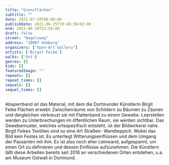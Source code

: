 ```yaml
---
title: "Grenzflächen"
subtitle: ""
date: 2021-07-29T00:00:00
publishDate: 2021-06-25T19:40:36+02:00
end: 2021-08-30T23:59:00
draft: false
street: "Nagelsweg"
address: "20097 Hamburg"
organizers: ["Xpon-Art Gallery"]
artists: ['Birgit Feike']
walks: ['Ost']
genres: []
kids: []
featuredImage: ""
repeats: []
repeat_times: []
sequels: []
sequel_times: []
---
```


Absperrband ist das Material, mit dem die Dortmunder Künstlerin Birgit Feike Flächen erwebt: Zwischenräume von Schildern zu Bäumen zu Zäunen und dergleichen verkreuzt sie mit Flatterband zu einem Gewebe. Leerstellen werden zu Unterbrechungen im öffentlichen Raum, sie werden sichtbar.  Das Gewebemuster, welches ortsspezifisch entsteht, ist der Bildwirkerei nahe. Birgit Feikes Textilien sind so eine Art Straßen- Wandteppich. Wobei das Bild kein Festes ist. Es unterliegt Witterungseinflüssen und dem Umgang der Passanten mit ihm. Es ist also noch eher Leinwand, aufgespannt, um einen Ort zu definieren und dessen Einflüsse aufzunehmen. Die Künstlern läßt diese Arbeiten bereits seit 2016 an verschiedenen Orten entstehen, u.a. am Museum Ostwall in Dortmund.